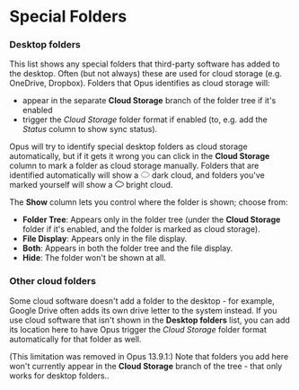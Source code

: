 # Special Folders

### Desktop folders

This list shows any special folders that third-party software has added to the desktop. Often (but not always) these are used for cloud storage (e.g. OneDrive, Dropbox). Folders that Opus identifies as cloud storage will:

- appear in the separate **Cloud Storage** branch of the folder tree if it's enabled
- trigger the *Cloud Storage* folder format if enabled (to, e.g. add the *Status* column to show sync status).

Opus will try to identify special desktop folders as cloud storage automatically, but if it gets it wrong you can click in the **Cloud Storage** column to mark a folder as cloud storage manually. Folders that are identified automatically will show a ![](/Manual/images/media/13/cloud_grey.png) dark cloud, and folders you've marked yourself will show a ![](/Manual/images/media/13/cloud_white.png) bright cloud.

The **Show** column lets you control where the folder is shown; choose from:

- **Folder Tree**: Appears only in the folder tree (under the **Cloud Storage** folder if it's enabled, and the folder is marked as cloud storage).
- **File Display**: Appears only in the file display.
- **Both**: Appears in both the folder tree and the file display.
- **Hide**: The folder won't be shown at all.

### Other cloud folders

Some cloud software doesn't add a folder to the desktop - for example, Google Drive often adds its own drive letter to the system instead. If you use cloud software that isn't shown in the **Desktop folders** list, you can add its location here to have Opus trigger the *Cloud Storage* folder format automatically for that folder as well.

(This limitation was removed in Opus 13.9.1:) Note that folders you add here won't currently appear in the **Cloud Storage** branch of the tree - that only works for desktop folders..
